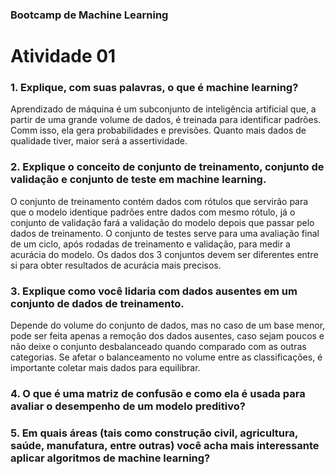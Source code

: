 ### Bootcamp de Machine Learning
# Atividade 01

### 1. Explique, com suas palavras, o que é machine learning?
Aprendizado de máquina é um subconjunto de inteligência artificial que, a partir de uma grande volume de dados, é treinada para identificar padrões. Comm isso, ela gera probabilidades e previsões. Quanto mais dados de qualidade tiver, maior será a assertividade.

### 2. Explique o conceito de conjunto de treinamento, conjunto de validação e conjunto de teste em machine learning.
O conjunto de treinamento contém dados com rótulos que servirão para que o modelo identique padrões entre dados com mesmo rótulo, já o conjunto de validação fará a validação do modelo depois que passar pelo dados de treinamento. O conjunto de testes serve para uma avaliação final de um ciclo, após rodadas de treinamento e validação, para medir a acurácia do modelo. Os dados dos 3 conjuntos devem ser diferentes entre si para obter resultados de acurácia mais precisos.

### 3. Explique como você lidaria com dados ausentes em um conjunto de dados de treinamento.
Depende do volume do conjunto de dados, mas no caso de um base menor, pode ser feita apenas a remoção dos dados ausentes, caso sejam poucos e não deixe o conjunto desbalanceado quando comparado com as outras categorias. Se afetar o balanceamento no volume entre as classificações, é importante coletar mais dados para equilibrar. 


### 4. O que é uma matriz de confusão e como ela é usada para avaliar o desempenho de um modelo preditivo?


### 5. Em quais áreas (tais como construção civil, agricultura, saúde, manufatura, entre outras) você acha mais interessante aplicar algoritmos de machine learning?


